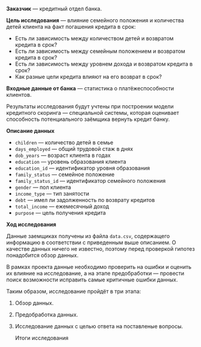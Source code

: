 **Заказчик** — кредитный отдел банка.

**Цель исследования** — влияние семейного положения и количества детей клиента на факт погашения кредита в срок:

- Есть ли зависимость между количеством детей и возвратом кредита в срок?
- Есть ли зависимость между семейным положением и возвратом кредита в срок?
- Есть ли зависимость между уровнем дохода и возвратом кредита в срок?
- Как разные цели кредита влияют на его возврат в срок?

**Входные данные от банка** — статистика о платёжеспособности клиентов.

Результаты исследования будут учтены при построении модели кредитного скоринга — специальной системы, которая оценивает способность потенциального заёмщика вернуть кредит банку.

**Описание данных**

- `children` — количество детей в семье
- `days_employed` — общий трудовой стаж в днях
- `dob_years` — возраст клиента в годах
- `education` — уровень образования клиента
- `education_id` — идентификатор уровня образования
- `family_status` — семейное положение
- `family_status_id` — идентификатор семейного положения
- `gender` — пол клиента
- `income_type` — тип занятости
- `debt` — имел ли задолженность по возврату кредитов
- `total_income` — ежемесячный доход
- `purpose` — цель получения кредита

**Ход исследования**

Данные заемщиках получены из файла `data.csv`, содержащего информацию в соответствии с приведенным выше описанием. О качестве данных ничего не известно, поэтому перед проверкой гипотез понадобится обзор данных. 

В рамках проекта данные необходимо проверить на ошибки и оценить их влияние на исследование, а на этапе предобработки — провести поиск возможности исправить самые критичные ошибки данных.
 
Таким образом, исследование пройдёт в три этапа:
 1. Обзор данных.
 2. Предобработка данных.
 3. Исследование данных с целью ответа на поставленые вопросы.
 
    Итоги исследования